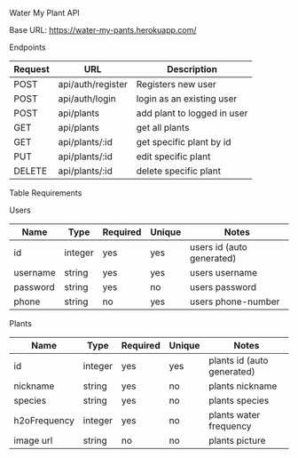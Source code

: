 Water My Plant API

Base URL: https://water-my-pants.herokuapp.com/

Endpoints

| Request | URL               | Description                 |
| ------- | ----------------- | --------------------------- |
| POST    | api/auth/register | Registers new user          |
| POST    | api/auth/login    | login as an existing user   |
| POST    | api/plants        | add plant to logged in user |
| GET     | api/plants        | get all plants              |
| GET     | api/plants/:id    | get specific plant by id    |
| PUT     | api/plants/:id    | edit specific plant         |
| DELETE  | api/plants/:id    | delete specific plant       |

Table Requirements

Users

| Name     | Type    | Required | Unique | Notes                     |
| -------- | ------- | -------- | ------ | ------------------------- |
| id       | integer | yes      | yes    | users id (auto generated) |
| username | string  | yes      | yes    | users username            |
| password | string  | yes      | no     | users password            |
| phone    | string  | no       | yes    | users phone-number        |

Plants

| Name         | Type    | Required | Unique | Notes                      |
| ------------ | ------- | -------- | ------ | -------------------------- |
| id           | integer | yes      | yes    | plants id (auto generated) |
| nickname     | string  | yes      | no     | plants nickname            |
| species      | string  | yes      | no     | plants species             |
| h2oFrequency | integer | yes      | no     | plants water frequency     |
| image url    | string  | no       | no     | plants picture             |
